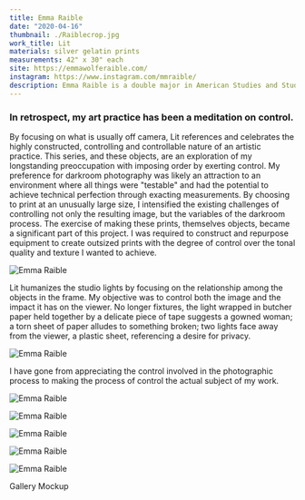 ```yaml
---
title: Emma Raible
date: "2020-04-16"
thumbnail: ./Raiblecrop.jpg
work_title: Lit
materials: silver gelatin prints
measurements: 42" x 30" each
site: https://emmawolferaible.com/
instagram: https://www.instagram.com/mmraible/
description: Emma Raible is a double major in American Studies and Studio Art from Brooklyn, New York.
---
```


### In retrospect, my art practice has been a meditation on control.

By focusing on what is usually off camera, Lit references and celebrates the highly constructed, controlling and controllable nature of an artistic practice. This series, and these objects, are an exploration of my longstanding preoccupation with imposing order by exerting control. My preference for darkroom photography was likely an attraction to an environment where all things were "testable" and had the potential to achieve technical perfection through exacting measurements. By choosing to print at an unusually large size, I intensified the existing challenges of controlling not only the resulting image, but the variables of the darkroom process. The exercise of making these prints, themselves objects, became a significant part of this project. I was required to construct and repurpose equipment to create outsized prints with the degree of control over the tonal quality and texture I wanted to achieve.

<div class="emma-resize">

![Emma Raible](./Raible-2.jpg)

</div>

Lit humanizes the studio lights by focusing on the relationship among the objects in the frame. My objective was to control both the image and the impact it has on the viewer. No longer fixtures, the light wrapped in butcher paper held together by a delicate piece of tape suggests a gowned woman; a torn sheet of paper alludes to something broken; two lights face away from the viewer, a plastic sheet, referencing a desire for privacy.

<div class="emma-resize">

![Emma Raible](./Raible-3.jpg)

</div>

I have gone from appreciating the control involved in the photographic process to making the process of control the actual subject of my work.

<div class="emma-resize">

![Emma Raible](./Raible-4.jpg)

</div>

<div class="emma-resize">

![Emma Raible](./Raible-5.jpg)

</div>

<div class="emma-resize">

![Emma Raible](./Raible-1.jpg)

</div>

<div class="emma-resize">

![Emma Raible](./Raible-6.jpg)

</div>

<div class="kg-card kg-image-card kg-width-full">

![Emma Raible](./raiblemock.jpg)

<p class="piece_title">Gallery Mockup</p>

</div>
